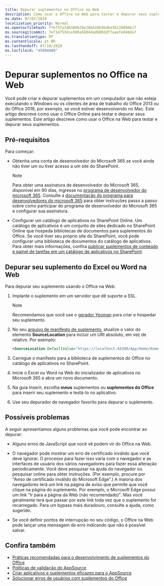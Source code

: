```yaml
---
title: Depurar suplementos no Office na Web
description: Como usar o Office na Web para testar e depurar seus suplementos.
ms.date: 07/07/2020
localization_priority: Normal
ms.openlocfilehash: f7ef3fa3d6389629e28b428b9bdbe3b128896b1f
ms.sourcegitcommit: 7ef14753dce598a5804dad8802df7aaafe046da7
ms.translationtype: MT
ms.contentlocale: pt-BR
ms.lasthandoff: 07/10/2020
ms.locfileid: "45094488"
---
```

# <a name="debug-add-ins-in-office-on-the-web"></a>Depurar suplementos no Office na Web

Você pode criar e depurar suplementos em um computador que não esteja executando o Windows ou os clientes de área de trabalho do Office 2013 ou do Office 2016, por exemplo, se você estiver desenvolvendo no Mac. Este artigo descreve como usar o Office Online para testar e depurar seus suplementos. Este artigo descreve como usar o Office na Web para testar e depurar seus suplementos. 

## <a name="prerequisites"></a>Pré-requisitos

Para começar:

- Obtenha uma conta de desenvolvedor do Microsoft 365 se você ainda não tiver um ou tiver acesso a um site do SharePoint.

  > [!NOTE]
  > Para obter uma assinatura de desenvolvedor do Microsoft 365, disponível em 90 dias, ingresse no [programa de desenvolvedor do microsoft 365](https://developer.microsoft.com/office/dev-program). Consulte a [documentação do programa para desenvolvedores do microsoft 365](/office/developer-program/office-365-developer-program) para obter instruções passo a passo sobre como participar do programa de desenvolvedor do Microsoft 365 e configurar sua assinatura.

- Configurar um catálogo de aplicativos no SharePoint Online. Um catálogo de aplicativos é um conjunto de sites dedicado no SharePoint Online que hospeda bibliotecas de documentos para suplementos do Office. Se você tiver seu próprio site do SharePoint, você pode configurar uma biblioteca de documentos do catálogo de aplicativos. Para obter mais informações, confira [publicar suplementos de conteúdo e painel de tarefas em um catálogo de aplicativos no SharePoint](../publish/publish-task-pane-and-content-add-ins-to-an-add-in-catalog.md).


## <a name="debug-your-add-in-from-excel-or-word-on-the-web"></a>Depurar seu suplemento do Excel ou Word na Web

Para depurar seu suplemento usando o Office na Web:

1. Implante o suplemento em um servidor que dê suporte a SSL.

    > [!NOTE]
    > Recomendamos que você use o [gerador Yeoman](https://github.com/OfficeDev/generator-office) para criar e hospedar seu suplemento.

2. No seu [arquivo de manifesto de suplemento](../develop/add-in-manifests.md), atualize o valor do elemento **SourceLocation** para incluir um URI absoluto, em vez de relativo. Por exemplo:

    ```xml
    <SourceLocation DefaultValue="https://localhost:44300/App/Home/Home.html" />
    ```

3. Carregue o manifesto para a biblioteca de suplementos do Office no catálogo de aplicativos no SharePoint.

4. Inicie o Excel ou Word na Web do inicializador de aplicativos no Microsoft 365 e abra um novo documento.

5. Na guia Inserir, escolha **meus** suplementos ou **suplementos do Office** para inserir seu suplemento e testá-lo no aplicativo.

6. Use seu depurador de navegador favorito para depurar o suplemento.

## <a name="potential-issues"></a>Possíveis problemas

A seguir apresentamos alguns problemas que você pode encontrar ao depurar:

- Alguns erros de JavaScript que você vê podem vir do Office na Web.

- O navegador pode mostrar um erro de certificado inválido que você deve ignorar. O processo para fazer isso varia com o navegador e as interfaces de usuário dos vários navegadores para fazer essa alteração periodicamente. Você deve pesquisar na ajuda do navegador ou pesquisar online para obter instruções. (Por exemplo, procure por "Aviso de certificado inválido do Microsoft Edge".) A maioria dos navegadores terá um link na página de aviso que permite que você clique na página do suplemento. Por exemplo, o Microsoft Edge possui um link "Ir para a página da Web (não recomendado)". Mas você geralmente terá que passar por este link toda vez que o suplemento for recarregado. Para um bypass mais duradouro, consulte a ajuda, como sugerido.

- Se você definir pontos de interrupção no seu código, o Office na Web pode lançar uma mensagem de erro indicando que não é possível salvar.

## <a name="see-also"></a>Confira também

- [Práticas recomendadas para o desenvolvimento de suplementos do Office](../concepts/add-in-development-best-practices.md)
- [Políticas de validação do AppSource](/legal/marketplace/certification-policies)  
- [Criar aplicativos e suplementos eficazes para o AppSource](/office/dev/store/create-effective-office-store-listings)  
- [Solucionar erros de usuários com suplementos do Office](testing-and-troubleshooting.md)
